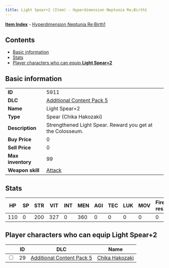 ```yaml
---
title: Light Spear+2 (Item) - Hyperdimension Neptunia Re;Birth1
---
```


[**Item Index**](/neptunia/rb1/item/index.html) - [Hyperdimension Neptunia Re;Birth1](/neptunia/rb1)

## Contents

- [Basic information](#basic-information)
- [Stats](#stats)
- [Player characters who can equip **Light Spear+2**](#player-characters-who-can-equip-light-spear-2)

## Basic information

|   |   |
| -- | -- |
| **ID** | 5911 |
| **DLC** | [Additional Content Pack 5](/neptunia/rb1/dlc/14-pack5.html) |
| **Name** | Light Spear+2 |
| **Type** | Spear (Chika Hakozaki) |
| **Description** | Strengthened Light Spear. Reward you get at the Colosseum. |
| **Buy Price** | 0 |
| **Sell Price** | 0 |
| **Max inventory** | 99 |
| **Weapon skill** | [Attack](/neptunia/rb1/skill/14-3601-attack.html) |


## Stats

| HP | SP | STR | VIT | INT | MEN | AGI | TEC | LUK | MOV | Fire res. | Ice res. | Wind res. | Lightning res. |
| -- | -- | --- | --- | --- | --- | --- | --- | --- | --- | --------- | -------- | --------- | -------------- |
| 110 | 0 | 200 | 327 | 0 | 360 | 0 | 0 | 0 | 0 | 0 | 0 | 0 | 0 |


## Player characters who can equip **Light Spear+2**

|    | ID | DLC | Name |
| -- | -- | --- | ---- |
| <input type="checkbox" id="rb1-player-14-29" class="trackbox" /> | 29 | [Additional Content Pack 5](/neptunia/rb1/dlc/14-pack5.html) | [Chika Hakozaki](/neptunia/rb1/player/14-29-chika-hakozaki.html) |
